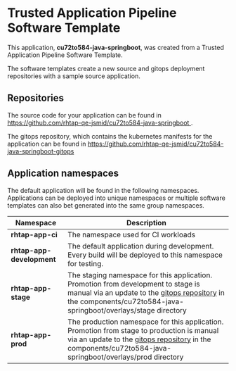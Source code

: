 # Trusted Application Pipeline Software Template

This application, **cu72to584-java-springboot**, was created from a Trusted Application Pipeline Software Template.

The software templates create a new source and gitops deployment repositories with a sample source application. 

## Repositories

The source code for your application can be found in [https://github.com/rhtap-qe-jsmid/cu72to584-java-springboot ](https://github.com/rhtap-qe-jsmid/cu72to584-java-springboot ).
 
The gitops repository, which contains the kubernetes manifests for the application can be found in 
[https://github.com/rhtap-qe-jsmid/cu72to584-java-springboot-gitops ](https://github.com/rhtap-qe-jsmid/cu72to584-java-springboot-gitops ) 

## Application namespaces 

The default application will be found in the following namespaces. Applications can be deployed into unique namespaces or multiple software templates can also bet generated into the same group namespaces.  

|  Namespace   |  Description   |  
| -------- | -------- |
| **rhtap-app-ci** | The namespace used for CI workloads |
| **rhtap-app-development** | The default application during development. Every build will be deployed to this namespace for testing. |
| **rhtap-app-stage** | The staging namespace for this application. Promotion from development to stage is manual via an update to the [gitops repository](https://github.com/rhtap-qe-jsmid/cu72to584-java-springboot-gitops ) in the components/cu72to584-java-springboot/overlays/stage directory |
| **rhtap-app-prod** | The production namespace for this application. Promotion from stage to production is manual via an update to the [gitops repository](https://github.com/rhtap-qe-jsmid/cu72to584-java-springboot-gitops ) in the components/cu72to584-java-springboot/overlays/prod directory |